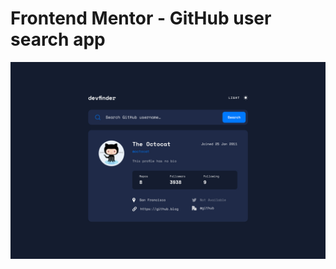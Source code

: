 # Frontend Mentor - GitHub user search app

![Design preview for the GitHub user search app coding challenge](./design/desktop.jpg)

